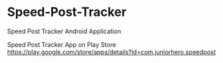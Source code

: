 # Speed-Post-Tracker
Speed Post Tracker Android Application

Speed Post Tracker App on Play Store https://play.google.com/store/apps/details?id=com.juniorhero.speedpost
